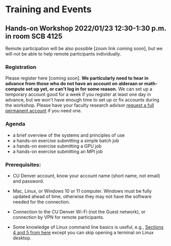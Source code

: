 # Training and Events

## Hands-on Workshop 2022/01/23 12:30-1:30 p.m. in room SCB 4125

Remote participation will be also possible [zoom link coming soon], but we will not be able to help remote participants individually. 

### Registration

Please register here [coming soon].  **We particularly need to hear in advance from those who do not have an account on alderaan or math-compute set up yet, or can't log in for some reason.** We can set up a temporary account good for a week if you register at least one day in advance, but we won't have enough time to set up or fix accounts during the workshop. Please have your faculty research advisor [request a full permanent account](../accounts) if you need one. 

### Agenda

* a brief overview of the systems and principles of use
* a hands-on exercise submitting a simple batch job
* a hands-on exercise submitting a GPU job 
* a hands-on exercise submitting an MPI job 
 
### Prerequisites:

* CU Denver account, know your account name (short name, not email) and password. 

* Mac, Linux, or Windows 10 or 11 computer. Windows must be fully updated ahead of time, otherwise they may not have the software needed for the connection.
 
* Connection to the CU Denver Wi-Fi (not the Guest network), or connection by VPN for remote participants.

* Some knowledge of Linux command line basics is useful, e.g., [Sections 4 and 5 from here](https://ubuntu.com/tutorials/command-line-for-beginners#1-overview) except you can skip opening a terminal on Linux desktop.
 


